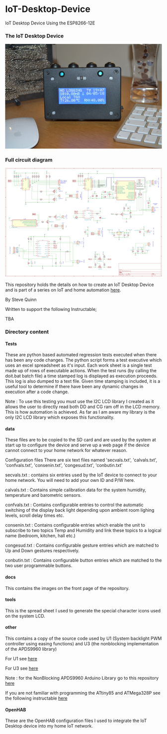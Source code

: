 # IoT-Desktop-Device

IoT Desktop Device Using the ESP8266-12E

### The IoT Desktop Device

![iot-desktop-image](./docs/MainImage.jpg)

### Full circuit diagram

![iot-circuit-image](./docs/CircuitDiagram.png)

This repository holds the details on how to create an IoT Desktop Device and is part of a series on IoT and home automation [here](https://www.instructables.com/id/Home-Automation-12/).

By Steve Quinn

Written to support the following Instructable;

TBA


### Directory content

#### Tests

These are python based automated regression tests executed when there has been any code changes. The python script forms a test executive which uses an excel spreadsheet as it's input. Each work sheet is a single test made up of rows of executable actions.
When the test runs (by calling the doit.bat batch file) a time stamped log is displayed as execution proceeds. This log is also dumped to a text file.
Given time stamping is included, it is a useful tool to determine if there have been any dynamic changes in execution after a code change.

Note : To use this testing you must use the I2C LCD library I created as it allows the user to directly read both DD and CG ram off in the LCD memory. This is how automation is achieved. As far as I am aware my library is the only I2C LCD library which exposes this functionality.

#### data

These files are to be copied to the SD card and are used by the system at start up to configure the device and serve up a web page if the device cannot connect to your home network for whatever reason. 

Configuration files
There are six text files named 'secvals.txt', 'calvals.txt', 'confvals.txt', 'consenin.txt', 'congesud.txt', 'conbutin.txt' 

secvals.txt : contains six entries used by the IoT device to connect to your home network. You will need to add your own ID and P/W here.

calvals.txt : Contains simple calibration data for the system humidity, temperature and barometric sensors.

confvals.txt : Contains configurable entries to control the automatic switching of the display back light depending upon ambient room lighing levels, scroll delay times etc.

consenin.txt : Contains configurable entries which enable the unit to subscribe to two topics Temp and Humidity and link these topics to a logical name (bedroom, kitchen, hall etc.)

congesud.txt : Contains configurable gesture entries which are matched to Up and Down gestures respectively. 

conbutin.txt : Contains configurable button entries which are matched to the two user programmable buttons. 


#### docs

This contains the images on the front page of the repository.

#### tools

This is the spread sheet I used to generate the special character icons used on the system LCD.

#### other

This contains a copy of the source code used by U1 (System backlight PWM controller using easing functions) and U3 (the nonblocking implementation of the APDS9960 library)

For U1 see [here](https://www.instructables.com/id/Smooth-PWM-LED-Fading-With-the-ATTiny85/)

For U3 see [here](https://www.instructables.com/id/NonBlocking-APDS9960-Gesture-Sensor-Implementation/)

Note : for the NonBlocking APDS9960 Arduino Library go to this repository [here](https://github.com/SteveQuinn1/APDS9960_NonBlocking)

If you are not familiar with programming the ATtiny85 and ATMega328P see the following instructable [here](https://www.instructables.com/id/Programming-the-ATTiny85-ATTiny84-and-ATMega328P-A/)

#### OpenHAB

These are the OpenHAB configuration files I used to integrate the IoT Desktop device into my home IoT network.
